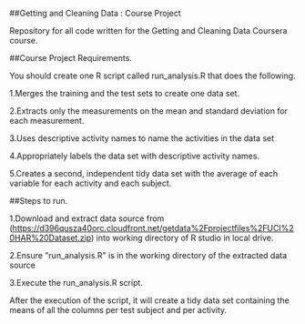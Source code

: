 ##Getting and Cleaning Data : Course Project 

Repository for all code written for the Getting and Cleaning Data Coursera course.

##Course Project Requirements.

You should create one R script called run_analysis.R that does the following.

1.Merges the training and the test sets to create one data set.

2.Extracts only the measurements on the mean and standard deviation for each measurement.

3.Uses descriptive activity names to name the activities in the data set

4.Appropriately labels the data set with descriptive activity names.

5.Creates a second, independent tidy data set with the average of each variable for each activity and each subject.

##Steps to run.

1.Download and extract data source from (https://d396qusza40orc.cloudfront.net/getdata%2Fprojectfiles%2FUCI%20HAR%20Dataset.zip) into working directory of R studio in local drive.

2.Ensure "run_analysis.R" is in the working directory of the extracted data source

3.Execute the run_analysis.R script.

After the execution of the script, it will create a tidy data set containing the means of all the columns per test subject and per activity. 

